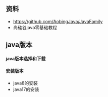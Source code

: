 ## 资料

* https://github.com/AobingJava/JavaFamily
* 尚硅谷java零基础教程


## java版本

#### java版本选择和下载


#### 安装版本
* java8的安装
* java17的安装



